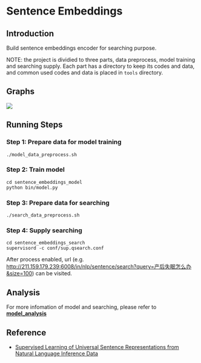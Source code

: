 # Sentence Embeddings

## Introduction

Build sentence embeddings encoder for searching purpose.

NOTE: the project is dividied to three parts, data preprocess, model training and searching supply. Each part has a directory to keep its codes and data, and common used codes and data is placed in `tools` directory.


## Graphs
![](http://p09kjlqc4.bkt.clouddn.com/18-1-6/50100971.jpg)


## Running Steps


### Step 1: Prepare data for model training

```shell
./model_data_preprocess.sh
```

### Step 2: Train model

```shell
cd sentence_embeddings_model
python bin/model.py 
```

### Step 3: Prepare data for searching


```shell
./search_data_preprocess.sh
```


### Step 4: Supply searching

```shell
cd sentence_embeddings_search
supervisord -c conf/sup.qsearch.conf 
```

After process enabled, url (e.g. http://211.159.179.239:6008/in/nlp/sentence/search?query=产后失眠怎么办&size=100) can be visited.


## Analysis

For more infomation of model and searching, please refer to [**model_analysis**](model_analysis.md)

## Reference

- [Supervised Learning of Universal Sentence Representations from Natural Language Inference Data](https://arxiv.org/abs/1705.02364)
